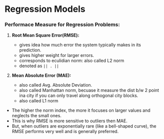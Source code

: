 # Regression Models

### Performace Measure for Regression Problems:
1. **Root Mean Square Error(RMSE):**
   - gives idea how much error the system typically makes in its prediction.
   - gives higher weight for larger errors.
   - corresponds to eculidian norm: also called L2 norm
   - denoted as ```|| . ||```

2. **Mean Absolute Error (MAE):**
   - also called Avg. Absolute Deviation.
   - also called Manhattan norm, becuase it measure the dist b/w 2 point ina  city if you can only travel along orthogonal 
   city blocks.
   - also called L1 norm
   
- The higher the norm index, the more it focuses on larger values and neglects the small ones. 
- This is why RMSE is more sensitive to outliers then MAE.
-  But, when outliers are exponentially rare (like a bell-shaped curve), the RMSE performs very well and is generally preferred.
